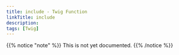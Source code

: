 ```yaml
---
title: include - Twig Function
linkTitle: include
description:
tags: [Twig]
---
```


{{% notice "note" %}}
This is not yet documented.
{{% /notice %}}